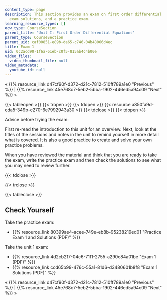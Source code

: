 ```yaml
---
content_type: page
description: This section provides an exam on first order differential equations,
  exam solutions, and a practice exam.
learning_resource_types: []
ocw_type: CourseSection
parent_title: 'Unit I: First Order Differential Equations'
parent_type: CourseSection
parent_uid: caf00851-e89b-da65-c746-04b48066d4ec
title: Exam 1
uid: 0c2acd90-1f6a-61eb-c0f5-815ab4c4b00e
video_files:
  video_thumbnail_file: null
video_metadata:
  youtube_id: null
---
```


« {{% resource_link d47cf90f-d372-d21c-7812-510ff789a1e0 "Previous" %}} | {{% resource_link 45e768c7-5eb2-5bba-1902-446ed5a94c09 "Next" %}} »

{{< tableopen >}}
{{< tropen >}}
{{< tdopen >}}
{{< resource a850fa9d-cda5-349b-c270-6e7992943a30 >}}
{{< tdclose >}}
{{< tdopen >}}


Advice before trying the exam:

First re-read the introduction to this unit for an overview. Next, look at the titles of the sessions and notes in the unit to remind yourself in more detail what is covered. It is also a good practice to create and solve your own practice problems.

When you have reviewed the material and think that you are ready to take the exam, write the practice exam and then check the solutions to see what you may need to review further.


{{< tdclose >}}

{{< trclose >}}

{{< tableclose >}}

Check Yourself
--------------

Take the practice exam:

*   {{% resource_link 80399ae4-acee-749e-eb8b-95238219ed01 "Practice Exam 1 and Solutions (PDF)" %}}

Take the unit 1 exam:

*   {{% resource_link 4d2cb217-04c6-71f1-2755-a290e84a01be "Exam 1 (PDF)" %}}
*   {{% resource_link ccd65b99-476c-55a1-81d6-d3480601b8f8 "Exam 1 Solutions (PDF)" %}}

« {{% resource_link d47cf90f-d372-d21c-7812-510ff789a1e0 "Previous" %}} | {{% resource_link 45e768c7-5eb2-5bba-1902-446ed5a94c09 "Next" %}} »